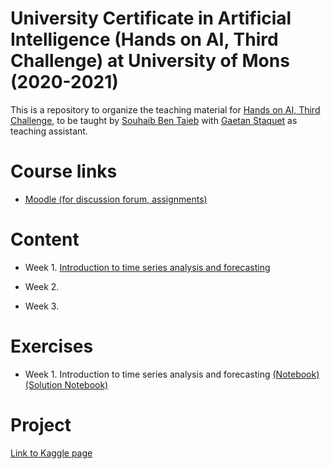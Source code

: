 # University Certificate in Artificial Intelligence (Hands on AI, Third Challenge) at University of Mons (2020-2021)

This is a repository to organize the teaching material for [Hands on AI, Third Challenge](https://web.umons.ac.be/fpms/fr/formations/intelligence-artificielle-hands-on-ai/), to be taught by [Souhaib Ben Taieb](http://www.souhaib-bentaieb.com) with [Gaetan Staquet](http://informatique.umons.ac.be/perso/Staquet.Gaetan/) as teaching assistant.

# Course links

- [Moodle (for discussion forum, assignments)](https://moodle.umons.ac.be/course/view.php?id=2666)

# Content

- Week 1. [Introduction to time series analysis and forecasting](./slides/week1.pdf)

- Week 2. []()

- Week 3. []()

# Exercises

- Week 1. Introduction to time series analysis and forecasting [(Notebook)](./exercises/1_eda.ipynb) [(Solution Notebook)](./exercises/1_eda_solution.ipynb)



# Project

[Link to Kaggle page](https://www.kaggle.com/c/umons-hands-on-ai-third-challenge-2020-2021/overview)

